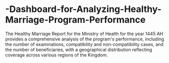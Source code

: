 # -Dashboard-for-Analyzing-Healthy-Marriage-Program-Performance
The Healthy Marriage Report for the Ministry of Health for the year 1445 AH provides a comprehensive analysis of the program's performance, including the number of examinations, compatibility and non-compatibility cases, and the number of beneficiaries, with a geographical distribution reflecting coverage across various regions of the Kingdom.
